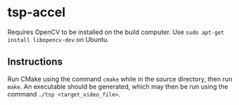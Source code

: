 # tsp-accel
Requires OpenCV to be installed on the build computer. Use `sudo apt-get install libopencv-dev` on Ubuntu.
## Instructions
Run CMake using the command `cmake` while in the source directory, then run `make`. An executable should be generated, which may then be run using the command `./tsp <target_video_file>`. 
